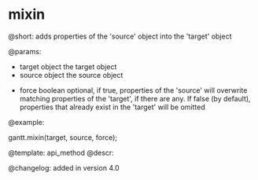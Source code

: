 mixin
=============


@short:
	adds properties of the 'source' object into the 'target' object

@params:

- target		object		the target object
- source		object		the source object
* force			boolean		optional, if true, properties of the 'source' will overwrite matching properties of the 'target', if there are any. If false (by default), properties that already exist in the 'target' will be omitted	




@example:

gantt.mixin(target, source, force);

@template:	api_method
@descr:

@changelog:
added in version 4.0


